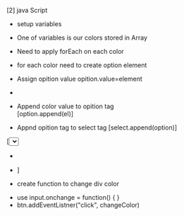 
[2] java Script

- setup variables 
- One of variables is our colors stored 
  in Array

- Need to apply forEach on each color
- for each color need to create option element
- Assign opition value  opition.value=element
- 
- Append color value to opition tag     
  [option.append(el)]
- Appnd opition tag to select tag
  [select.append(option)]

[<select>
- <option value = "color">
- </select>]

- create function to change div color

* use input.onchange = function()
  {
  }
* btn.addEventListner("click", changeColor)